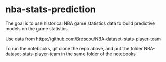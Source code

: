 # nba-stats-prediction
The goal is to use historical NBA game statistics data to build predictive models on the game statistics.

Use data from https://github.com/Brescou/NBA-dataset-stats-player-team

To run the notebooks, git clone the repo above, and put the folder NBA-dataset-stats-player-team in the same folder of the notebooks
